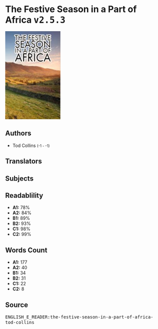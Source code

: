 # The Festive Season in a Part of Africa <kbd>v2.5.3</kbd>

![](./cover.medium.jpg "")

## Authors


 - Tod Collins <small>(-1 - -1)</small>

## Translators



## Subjects



## Readablility


 - **A1:** 78%
 - **A2:** 84%
 - **B1:** 89%
 - **B2:** 93%
 - **C1:** 98%
 - **C2:** 99%

## Words Count


 - **A1:** 177
 - **A2:** 40
 - **B1:** 34
 - **B2:** 31
 - **C1:** 22
 - **C2:** 8

## Source


<kbd>ENGLISH_E_READER:the-festive-season-in-a-part-of-africa-tod-collins</kbd>
